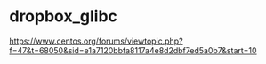 # dropbox_glibc

https://www.centos.org/forums/viewtopic.php?f=47&t=68050&sid=e1a7120bbfa8117a4e8d2dbf7ed5a0b7&start=10
